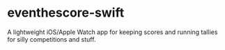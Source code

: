 # eventhescore-swift
A lightweight iOS/Apple Watch app for keeping scores and running tallies for silly competitions and stuff.
